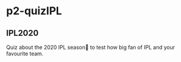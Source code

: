 # p2-quizIPL

## IPL2020 

Quiz about the 2020 IPL season🏏 to test how big fan of IPL and your favourite team.

